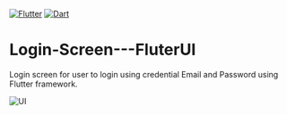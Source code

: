 [![Flutter](https://img.shields.io/badge/-Flutter-02569B?style=flat&logo=flutter&link=https://github.com/hritik5102)](https://github.com/hritik5102)
[![Dart](https://img.shields.io/badge/-Dart-0175C2?style=flat&logo=dart&link=https://github.com/hritik5102)](https://github.com/hritik5102)
<br>
# Login-Screen---FluterUI
Login screen for user to login using credential Email and Password using Flutter framework. <br>

![UI](https://github.com/abuanwar072/Login-Screen---Flutter-UI/blob/master/Auth.png?raw=true)
